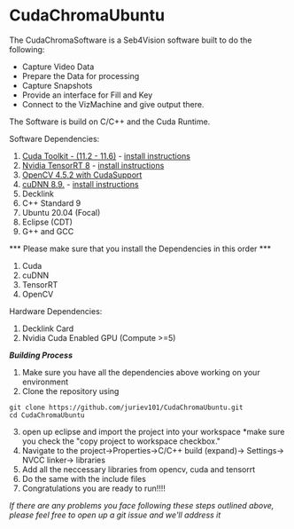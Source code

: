 # CudaChromaUbuntu

The CudaChromaSoftware is a Seb4Vision software built to do the following:
 
 * Capture Video Data
 * Prepare the Data for processing
 * Capture Snapshots
 * Provide an interface for Fill and Key
 * Connect to the VizMachine and give output there.

The Software is build on C/C++ and the Cuda Runtime.

Software Dependencies:
 1. [Cuda Toolkit - (11.2 - 11.6)](https://developer.nvidia.com/cuda-11-6-2-download-archive?target_os=Linux&target_arch=x86_64&Distribution=Ubuntu&target_version=20.04&target_type=deb_local)   - [install instructions](https://docs.nvidia.com/cuda/cuda-installation-guide-linux/index.html) 
 2. [Nvidia TensorRT 8](https://developer.nvidia.com/downloads/compute/machine-learning/tensorrt/secure/8.5.3/local_repos/nv-tensorrt-local-repo-ubuntu2004-8.5.3-cuda-11.8_1.0-1_amd64.deb) - [install instructions](https://docs.nvidia.com/deeplearning/tensorrt/install-guide/index.html)
 3. [OpenCV 4.5.2 with CudaSupport](https://gist.github.com/raulqf/f42c718a658cddc16f9df07ecc627be7)
 4. [cuDNN 8.9.](https://developer.nvidia.com/downloads/compute/cudnn/secure/8.9.1/local_installers/11.8/cudnn-local-repo-ubuntu2004-8.9.1.23_1.0-1_amd64.deb) - [install instructions](https://docs.nvidia.com/deeplearning/cudnn/install-guide/index.html)
 5. Decklink 
 6. C++ Standard 9
 7. Ubuntu 20.04 (Focal)
 8. Eclipse (CDT) 
 9. G++ and GCC

*** Please make sure that you install the Dependencies in this order ***
1. Cuda
2. cuDNN
3. TensorRT
4. OpenCV

Hardware Dependencies:
1. Decklink Card
2. Nvidia Cuda Enabled GPU (Compute >=5)

***Building Process***
1. Make sure you have all the dependencies above working on your environment
2. Clone the repository using
```
git clone https://github.com/juriev101/CudaChromaUbuntu.git 
cd CudaChromaUbuntu
```
3. open up eclipse and import the project into your workspace *make sure you check the "copy project to workspace checkbox."
4. Navigate to the project->Properties->C/C++ build (expand)-> Settings-> NVCC linker-> libraries
5. Add all the neccessary libraries from opencv, cuda and tensorrt
6. Do the same with the include files
7. Congratulations you are ready to run!!!! 


*If there are any problems you face following these steps outlined above, <br /> please feel free to open up a git issue and we'll address it*

